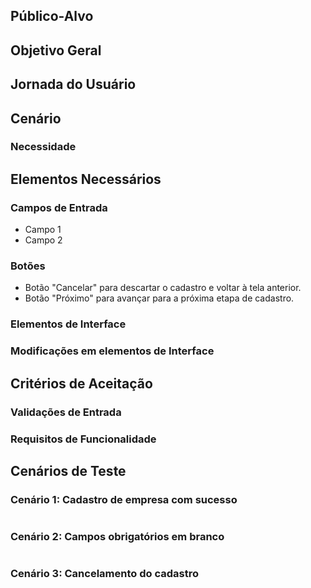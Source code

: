 ## <Nome do modulo>

## Público-Alvo

## Objetivo Geral

## Jornada do Usuário

## Cenário

### Necessidade

## Elementos Necessários

### Campos de Entrada

- Campo 1
- Campo 2

### Botões

- Botão "Cancelar" para descartar o cadastro e voltar à tela anterior.
- Botão "Próximo" para avançar para a próxima etapa de cadastro.

### Elementos de Interface

### Modificações em elementos de Interface

## Critérios de Aceitação

### Validações de Entrada

### Requisitos de Funcionalidade

## Cenários de Teste

### Cenário 1: Cadastro de empresa com sucesso

```plain

```

### Cenário 2: Campos obrigatórios em branco

```plain

```

### Cenário 3: Cancelamento do cadastro

```plain

```

